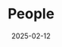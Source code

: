 ---
title: People
date: 2025-02-12

type: landing

sections:
  - block: people
    content:
      title: Meet the Team
      # Choose which groups/teams of users to display.
      #   Edit `user_groups` in each user's profile to add them to one or more of these groups.
      user_groups:
          - Principal Investigator
          - Postdoc Researcher
          - PhD Candidate
          - Master Student
          - BSc Student
          - Collaborator
      sort_by: Params.last_name
      sort_ascending: true
    design:
      show_interests: false
      show_role: true
      show_social: true

  - block: markdown
    content:
      title: Alumni Postdoc
      text: >
        - Mohamed Saleh [{{< icon name="linkedin" pack="fab" >}}](https://www.linkedin.com/in/mohamed-nasr-saleh-a0988424/details/education/) [{{< icon name="google-scholar" pack="ai" >}}](https://scholar.google.nl/citations?hl=en&user=OFanty4AAAAJ)

        - Charline van Innis [{{< icon name="linkedin" pack="fab" >}}](https://www.linkedin.com/in/charline-van-innis-30732b1a2/) [{{< icon name="google-scholar" pack="ai" >}}](https://scholar.google.com/citations?user=XOBfQsgAAAAJ&hl=en&oi=ao)

        - Wandong Wang [{{< icon name="linkedin" pack="fab" >}}](https://www.linkedin.com/in/wandong-wang-785346a7/) [{{< icon name="google-scholar" pack="ai" >}}](https://scholar.google.nl/citations?user=ED3slLIAAAAJ&hl=en)

  - block: markdown
    content:
      title: Alumni PhD
      text: >
        - Márcio Arouche [{{< icon name="linkedin" pack="fab" >}}](https://www.linkedin.com/in/marcio-moreira-arouche/) [{{< icon name="google-scholar" pack="ai" >}}](https://scholar.google.nl/citations?user=BJOPAzQAAAAJ&hl=en)

        - Julian Kupski [{{< icon name="linkedin" pack="fab" >}}](https://www.linkedin.com/in/julian-kupski-a311a5b8/?originalSubdomain=ch)

        - Xi Li [{{< icon name="linkedin" pack="fab" >}}](https://www.linkedin.com/in/xi-li-756443195/) [{{< icon name="google-scholar" pack="ai" >}}](https://scholar.google.nl/citations?hl=en&user=UVfyoRIAAAAJ)

        - Romina Lopes Fernandes [{{< icon name="linkedin" pack="fab" >}}](https://www.linkedin.com/in/rominafernandes/)

        - Mostafa Moazzami 

        - Eirini Tsiangou [{{< icon name="linkedin" pack="fab" >}}](https://www.linkedin.com/in/eirini-tsiangou/?originalSubdomain=nl)

  - block: markdown
    content:
      title: Alumni MSc
      text: >
        - Joost de Jong

        - Chantal de Zeeuw

        - Xavier Deville

        - Luis Eduardo Espinosa Chavez

        - Francisca Ferreira

        - Joao Freitas

        - Martino Giobbio

        - Koen Gribnau

        - John Haverkamp

        - Anna Ioannidou-Kati

        - Atharva Joshi

        - Sebastien Lachance-Barrett

        - Luis Pereira

        - Nkosinathi Peter

        - Cristina Mestre Rodriguez

        - Michal Skarka

  - block: markdown
    content:
      title: Alumni BSc
      text: >
        - 

---